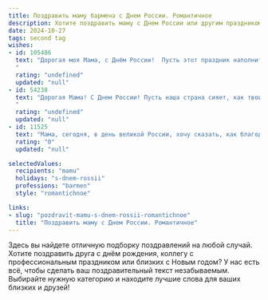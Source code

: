 ```yaml
---
title: Поздравить маму бармена с Днем России. Романтичное
description: Хотите поздравить маму с Днем России или другим праздником? Наш ИИ создаст незабываемое поздравление, а вы обязательно выделитесь среди других.  
date: 2024-10-27
tags: second tag
wishes:
- id: 105486
  text: "Дорогая моя Мама, с Днём России!  Пусть этот праздник наполнит твоё сердце таким же тёплым и искрящимся счастьем, как лучшие коктейли, которые ты, мой дорогой бармен, умеешь создавать.  Пусть в твоей жизни всегда будет место для любви, радости и душевного покоя, а каждый день будет таким же прекрасным, как наша страна.  Я люблю тебя!
  "
  rating: "undefined"
  updated: "null"
- id: 54238
  text: "Дорогая Мама! С Днем России! Пусть наша страна сияет, как твои глаза, когда ты смеешься, а все хорошее, что ты создала, процветает, как твои любимые цветы на подоконнике. Ты – настоящая леди, с душой бармена, умеющей согреть каждого своим вниманием и радушием. Пусть этот день будет полон ярких эмоций и счастливых моментов!
  "
  rating: "undefined"
  updated: "null"
- id: 11525
  text: "Мама, сегодня, в день великой России, хочу сказать, как благодарен тебе за всё, что ты делаешь. Твоя забота и любовь, словно тонкий аромат вина, окутывают нас всех. Пусть каждый день твоей жизни будет наполнен радостью и теплом, как самый изысканный коктейль. С днём России, моя дорогая барменша! Ты — моя самое дорогое сокровище."
  rating: "0"
  updated: "null"

selectedValues:
  recipients: "mamu"
  holidays: "s-dnem-rossii"
  professions: "barmen"
  style: "romantichnoe"

links:
- slug: "pozdravit-mamu-s-dnem-rossii-romantichnoe"
  title: "Поздравить маму с Днем России. Романтичное"
---
```


Здесь вы найдете отличную подборку поздравлений на любой случай. 
Хотите поздравить друга с днём рождения, коллегу с профессиональным праздником или близких с Новым годом? У нас есть всё, чтобы сделать ваш поздравительный текст незабываемым. Выбирайте нужную категорию и находите лучшие слова для ваших близких и друзей!
